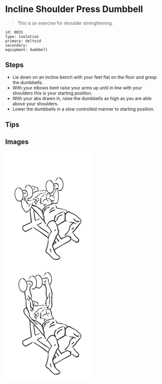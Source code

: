 # Incline Shoulder Press Dumbbell
> This is an exercise for shoulder strengthening.

``` 
id: 0031 
type: isolation 
primary: deltoid 
secondary:  
equipment: dumbbell 
``` 

## Steps

 - Lie down on an incline bench with your feet flat on the floor and grasp the dumbbells.
 - With your elbows bent raise your arms up until in line with your shoulders this is your starting position.
 - With your abs drawn in, raise the dumbbells as high as you are able above your shoulders.
 - Lower the dumbbells in a slow controlled manner to starting position.

## Tips


## Images

<svg width="276" height="275pt" viewBox="0 0 207 275" xmlns="http://www.w3.org/2000/svg"><g fill="#FFF"><path d="M0 0h207v275H0V0m128.03 63.88c-4.26.62-6.34 5.03-7.03 8.83 2.57-2.87 3.76-6.92 7.6-8.56 10 3.88 12.69 17.55 7.79 26.3-1.5 2.97-4.89 3.57-7.92 3.59.84 2.36 3.71 1.91 5.46.96 3.38-1.76 5-5.56 5.77-9.1 1.27-6.85-.25-14.4-4.84-19.77-1.67-1.86-4.33-3.17-6.83-2.25m-25.64 7.42c-3.18 2.53-4.39 6.72-4.9 10.6-.66 7.27 1.56 15.47 7.78 19.86 1.34 2.27 2.66 4.55 3.73 6.96-.69-.03-2.07-.08-2.76-.11.01.35.04 1.06.06 1.41 2.31-.44 4.4-1.63 6.7-2.09 3.55.04 3.48 5.17 6.67 5.7-1.12-2.46-2.87-4.52-4.68-6.49.76-.99 1.53-1.98 2.3-2.96 1-2.43 1.24-5.03.46-7.57-.64 3.33-1.42 6.63-2.7 9.78-1.76-.1-3.5.11-5.14.79-1.03-1.81-1.87-3.84-3.72-5.01 3.84 1.41 7.55-1.43 9.29-4.65 2.94-4.61 2.86-10.36 2.02-15.58l2.16.78c-.17 1.01-.51 3.02-.69 4.03 3.12-1.06 1.46-7.85-1.73-4.95-.17-.59-.5-1.78-.67-2.37 2.2-.04 4.37-.35 6.56-.53 1.9.47 3.11 2.28 4.57 3.46.06 2.18-.19 4.4-.76 6.51-2.6.49-5.2.92-7.82 1.28 1.02 3.44 1.15 7.02 1.54 10.56.97-3.2.94-6.68-.49-9.75.66.05 2 .14 2.66.19 1.04 1.85.33 4.06.56 6.08.79-2.19-.39-5.68 2.23-6.65.85 6.12 1.21 12.29 1.94 18.42.57 3.75-1.03 7.33-1.44 11.01-.4 1.49-.18 3.83-2.19 4.18-4.45 2.07-8.83-.47-12.71-2.51 3.14-1.13 7.24-1.44 7.97-5.42-1.76 1.27-3.69 3.09-6.05 2.37-4.07-.24-5.76-4.4-7.12-7.62.12.68.36 2.04.49 2.72-.89-.01-2.65-.01-3.53-.01-.83.79-1.67 1.57-2.54 2.32-.84-2.24.87-6.74-2.13-7.52.13 2.28.46 4.55.46 6.84-1.55.26-3.11.44-4.62.87-2.48 1.52-3.55 4.44-4.8 6.91 2.23-1.14 3.31-3.39 4.74-5.3 1.53-.47 3.12-.7 4.69-1.05 2.31-1.03 4.77-1.69 7.15-2.55 1.04 1.29 1.79 2.77 2.7 4.14.86.98 2.68 1.81 1.71 3.35 1.37 1.17 2.78 2.3 4.14 3.5-1.8.19-3.48-.27-5.09-.98.74.99 1.28 2.95-.05 3.74-3.76.39-7.63 1.42-10.73 3.67-3.81 3.2-8.29 6.01-10.23 10.83-2.59-3.84-6.93-5.84-10.43-8.69-4.06-2.25-8.61-3.46-12.79-5.5.52-2.14 1.06-4.28 1.44-6.45-3.05 4.25-2.18 10.04-5.35 14.23-3.11 4-6.03 8.99-11.46 9.96-2.06-2.57-4.19-5.08-6.26-7.63-3.82-5.63-3.42-12.67-3.78-19.15.3-.61.89-1.84 1.19-2.46.99.44 1.99.87 3 1.27l-.86-2.47 1.94-1.13c-.76.34-2.29 1.04-3.06 1.39 1.83-4.37 2.49-9.22 1.55-13.89.52-.74 1.02-.79 1.5-.14 1.05 2.93 4.84.88 5.32-1.43-1.7.85-3.46 2.27-4.75.05-2.8.03-3.32-2.19-3.56-4.65 1.19-.09 2.36-.29 3.51-.61 1.42-.1 2.83-.17 4.25-.22.28.45.85 1.35 1.13 1.8a60.84 60.84 0 0 0-5.2 2.36c2.22.53 4.35-1.69 6.44-.51 1.01 2.25.71 4.84.67 7.25-.53 1.89-3.74 1.84-3.72 3.89.16.23.49.68.65.9-.51.92-1.03 1.83-1.56 2.74.5 2.94.79 5.94 1.61 8.81 1.74 2.89 4.27 5.21 6.26 7.93-.96-2.22-.68-7.11-4.07-6.65.13-.98.3-1.96.51-2.93 2.05-1.73 4.86-.78 7.28-.71 1.43-.63 2.87-1.28 4.13-2.21-2.72-1.7-6.72 4.1-7.98-.85-.59-.78-1.18-1.55-1.79-2.3 3.13.23 6.63.12 8.8-2.51 3.76-3.2 2.41-9.54 6.96-11.96 3.31-2.36 7.39-3.01 11.23-4.02 2.39-.59 5.37 1.59 7.21-.84-3.47-.09-6.94-.1-10.41-.12-4.11.58-8.11 2.53-10.88 5.65.1-5.81-1.05-12.2-5.41-16.4-1.77-1.9-4.39-3.61-7.08-2.64-4.35.49-6.8 4.83-7.53 8.75 2.74-2.74 3.89-6.94 7.93-8.36 2.08 1.21 4.44 2.12 6.08 3.96 4.62 5.02 5.35 12.57 3.93 18.99-.91 4.39-4.95 8.85-9.82 7.48-.64 1.01-1.37 1.97-2.17 2.87.61.6 1.21 1.21 1.82 1.82-1.87.95-3.15 2.4-3.85 4.36-1.28-3.78-1.45-7.73-.76-11.64 1.41-.99 3.61-1.56 4.03-3.46.56-4.39-1.2-8.68-3.28-12.43-3.15-1.76-6.83-.27-10.08.41-.88-3.4-3.96-6.07-7.33-6.84-3.1-.18-6.32 1.22-7.95 3.93-3.44 5.43-3.55 12.36-2.05 18.43 1.23 4.28 3.47 8.76 7.61 10.84 2.36 1.38 5.12-.24 7.57.79-.62 5.96.17 12.19 3.22 17.42 2.17 2.72 5.02 4.97 6.35 8.3 5.32 1.73 8.61-3.4 11.31-7.01-1.21 6.94.87 13.82 1.24 20.73.11 3.28.67 6.5 1.17 9.73-6.94 3.11-13.9 6.22-20.64 9.75-.15 2.56-.12 5.19.43 7.71 1.54 2.8 4.21 4.76 6.91 6.36 5.98-3.04 12.03-5.95 17.53-9.84-.91-.72-1.84-.81-2.78-.27-4.87 2.64-9.63 5.5-14.73 7.66-4.09-1.64-6.06-5.81-5.95-10.06 6.09-3.55 12.61-6.25 18.95-9.31.9-.67 2.91-1.05 2.35-2.6-.91-7.74-1.98-15.47-3.07-23.2-.39-3.82-.83-8.15 2.06-11.18 2.66 2.26 4.61 5.21 6.99 7.75-.64-.1-1.93-.31-2.57-.41 1.64 8.4 2.33 16.95 4.31 25.29 3.41-1.56 6.75-3.28 10.25-4.63.18-.55.55-1.64.73-2.19-3.34 1.42-6.41 3.4-9.51 5.28-1.54-7.28-1.84-14.79-4.03-21.93.55-.38 1.1-.76 1.64-1.15.96 1.76 2.5 3.07 3.91 4.45 6.22 5.88 10.6 13.39 16.83 19.26 3.12 2.48 2.81 7.87 7.26 8.85-2.73-5.51-6.05-11.8-4.09-18.05a26.07 26.07 0 0 0-1.87-2.67c-1.56-5.63 1.64-10.59 4.88-14.85-.1-.54-.31-1.63-.42-2.17 3.25-1.56 9.06-1.24 9.69-5.68-3.41 1.62-6.76 3.41-10.43 4.36-.39 2.18-3.02 2.2-4.58 3.14.73.28 2.19.82 2.91 1.09-.91 2.06-1.84 4.14-3.11 6.01-.56.94-1.1 1.89-1.61 2.87.26-1.49-.42-3.78 1.68-4.14.03-1.08.08-3.25.1-4.33-1.02.97-2.02 1.95-3.04 2.93 2.04-5.49 7.29-8.72 11.31-12.66 5.71-1.64 11.38-3.86 17.42-3.69-1.94-.23-3.9-.22-5.84-.4-.15-.21-.46-.62-.61-.83 3.19-1.47 7.06-.54 10.51-1.14.07.46.19 1.38.25 1.84l.11-2.01c.64.26 1.91.76 2.54 1.02l-.21-2.28c.67.5 2.01 1.5 2.69 2.01-.31-.43-.91-1.29-1.22-1.71 1.3-4.24 2.09-8.61 3.13-12.91-.3-6.75-1.29-13.46-1.88-20.18 1.17-3.24 1.04-6.7 1.95-9.98-1.36-1.93-2.78-4.06-5.11-4.88-2.69-.3-5.27.84-7.69 1.84-1.35-3.14-3.08-6.34-6.08-8.18-2.4-1.62-5.58-.79-7.86.62m-38.1 12.12c-.09.32-.27.95-.35 1.27 4.02.84 7.95 2.09 11.8 3.54 1.78 1.6 2.51 4.06 4.11 5.86-.02-2.46-.19-5.79-2.94-6.79-4.07-1.68-8.32-2.95-12.62-3.88m4.1 10.17c2.47-.5 2.17-4.16 2.94-6.06-1.73 1.46-3.39 3.67-2.94 6.06m20.4 1.66c.91 1.21 3.74.71 4.54-.53-.69-1.88-3.78-.88-4.54.53m6.29-.2c.38 1.44 2.4 1.99 3.7 1.73.69-1.71-3.04-3.83-3.7-1.73m-12.54 7.63c-3.14 2.09-5.99 4.66-8.11 7.8-1.7.6-3.52.73-5.25 1.2 2.62.69 6.24 1.17 7.61-1.81a16.01 16.01 0 0 1 12.33-7.72c.09-.44.29-1.32.38-1.77-2.29.85-4.74 1.25-6.96 2.3m8.56-1.44c2.78-.05 5.56-.3 8.3-.78-2.75-1.16-5.71-.43-8.3.78m9.06.79c1.38 1.31 3.09 2.2 4.78 3.06-1.16-1.3-3.32-6.14-4.78-3.06m-12.1 7.21c-3.8 2.46-3.84 7.66-3.43 11.69.01 1.58-2.99 4.26.25 4.49-.08.28-.23.85-.31 1.14 1.83.09 3.68.05 5.49.4 1.96.87 3.74 2.32 5.94 2.56 1.62-.05 3.13-.82 3.64-2.38-1.79.25-3.61 1.22-5.42.54-3.15-.72-5.83-3.39-9.26-2.34 3.3-4.29.37-9.44 1.62-14.24 2.5-2.18 7.66-3.15 7.42-7.14-1.97 1.77-3.85 3.64-5.94 5.28m7.84-5.02c1.81 1.83 4.86 2.81 7.14 1.23-2.35-.57-4.72-1.14-7.14-1.23M45 109.67c.96 1.7.9 3.5.03 5.23.3 1.49.63 2.97.94 4.46.47.09 1.41.26 1.88.35-.39-2.01-.78-4.02-1.2-6.03.6-1.35.42-2.89 1.08-4.22-.68.05-2.05.16-2.73.21m33.24 3.48c-2.3 1.01-.26 3.31 1.32 1.62 2.27-.84.16-3.05-1.32-1.62m-12.39 5.12c1.34-.39 2.23-1.26 2.66-2.59 1.56.96 3.38 1.21 5.17 1.44-1.51 1.52-2.84 3.2-4.13 4.91 2.1 2.54 3.13 5.98 5.88 7.93-.09-1.81-.66-3.51-1.48-5.11 2.24-1.13 4.56-2.53 4.84-5.29-1.56-.26-3.12-.51-4.68-.74.41-.44 1.23-1.31 1.64-1.74-1.31-2.16-4.15-2.02-6.33-2.02-.41-.3-1.22-.9-1.63-1.2-.71 1.44-1.38 2.9-1.94 4.41m14.4-1.38c-.26.33-.76.99-1.02 1.32.77 3.42 4.74-1.98 1.02-1.32m20.16.67c1.04 1.74 2.2 3.43 3.75 4.76-.33-2.1-.99-5.16-3.75-4.76m-45.17 17.3c3.66-1.81 5.19-6.16 5.27-10.02-1.73 3.35-3.66 6.6-5.27 10.02m63.65-5.91c1.11 1.35 3.01 2.22 2.99 4.21.62 1.54.1 4.15 2.14 4.67 5.36.64 10.52 2.43 15.94 2.69 3.86 0 6.22 3.58 9.28 5.39-1.34 1.27-2.65 2.55-3.99 3.82-1.77-2.52-5.07-5.05-8.27-3.63-5.46 1.61-10.36 4.57-15.04 7.72-2.87 1.93-3.57 5.56-4.29 8.7-.54 1.41-.1 2.74.85 3.87-2.17-.38-4.46-.99-6.59-.1-6.48 1.82-10.5 7.92-12.7 13.91.3.65.6 1.3.89 1.95l1.88-3.36c1.47 5.71 7.23 9.25 8.2 15.12-2.54 4.26-6.08 7.96-7.15 13-8.51-7.7-18.46-13.62-28.12-19.76-2.55-1.6-4.96-3.6-7.93-4.37 3.52 4.42 8.96 6.72 13.48 9.98 5.93 3.92 11.47 8.39 17.26 12.52 1.58 1.28 4.03 1.76 4.9 3.74.59 7.82-.73 15.65-3.22 23.05-1.04 3.15-3.26 6.31-2.32 9.77 1.85 4.18 6.84 5.16 9.51 8.61 3.93 4.49 8.02 10.12 14.44 10.76 4.43.83 10.27-.63 11.96-5.27-.83-1.2-1.58-2.45-2.27-3.73-2.48-1.81-5.34-3.22-7.38-5.57-2.34-2.57-2.52-6.29-4.53-9.08 7.96-5.05 16-10.03 24.42-14.29 5.25-2.33 10.29-5.14 14.93-8.53.16-.66.48-1.98.64-2.65 2.68 2.06 5.62 3.73 8.34 5.73 1.92 1.33 4.24 2.89 6.7 2.11 3.78-.48 5.09-5.49 3.52-8.48-.74-2.37-3.17-3.3-4.95-4.71-3.83-2.76-4.92-8.28-9.56-10.08 3.39 5.71 7.09 11.53 13.01 14.92-.09 1.74.03 3.72-1 5.22-1.46.74-3.15.51-4.72.73-3.87-2.16-7.27-6.01-11.91-6.19.43-1.42.82-2.85 1.18-4.29-3.41-2.77-7.8-4.51-12.24-4.13-.38.46-1.14 1.37-1.53 1.83-3.48 1.35-6.8 3.06-10.25 4.47-3.16-3.14-4.91-7.28-7.78-10.63.42-.4 1.27-1.19 1.69-1.59-.01-2.27 1-4.69-.23-6.8-1.8-3.47-2.68-7.27-3.03-11.14 5.18-3.23 10.62-6.03 16.05-8.82 1.16-.53 1.63-1.81 2.41-2.74 1.86.81 3.72 1.66 5.6 2.45-1.56-1.47-3.15-2.89-4.75-4.31.18-4.04.26-8.09.34-12.14 1.14-3.16 4.13-5.56 7.32-6.48 7.1 3.66 15.47 5.81 20.77 12.17 2.22 2.52 5.91 3.66 7.11 7.04 1.47 2.38.56 5.51-1.46 7.25-2.49 2.18-4 5.21-6.51 7.36-2.84 2.87-4.4 6.77-7.39 9.52-2.15 1.92-4.11 4.05-5.57 6.54 3.89-.56 6.34-4.32 9-6.93 4.22-6.36 9.72-11.75 13.66-18.3 1.95-3.62-.46-7.72-3.35-9.99-4.68-3.7-8.46-8.71-14.19-10.87-3.34-1.98-7.55-2.73-10.09-5.86-1.83-.47-3.63.29-5.4.65-2.06-5.44-8.68-5.3-13.34-6.96-4.08-.17-7.71-2.27-11.79-2.27.19-3.52-2.63-6.09-5.57-7.42m-26.63 1.55c-.26 1.67 2.69 2.5 4 2 .61-1.83-2.69-2.63-4-2m26.86 3.14c-1.84.48-3.85.6-5.45 1.72-.1.75-.01 1.62-.81 2.03-2.42 1.74-5.69 3.23-6.07 6.58 3.56-2.76 6.97-5.84 11.44-7.06-.92-.32-2.75-.98-3.67-1.3 1.56-.56 3.04-1.32 4.56-1.97m-13.24 13.59c-.92.47-.07 1.48 0 2.18 3.17-2.77 6.99-4.59 11.04-5.66 1.91-.32 2.96-1.97 3.97-3.45-5.38 1.3-10.99 2.86-15.01 6.93m57.49 14.4c1.95 3.3 4.59 6.24 7.89 8.24 2.35.72 7.21 1.7 7.04-2.05-2.12.06-4.24.11-6.36.17-2.94-2.01-4.91-5.59-8.57-6.36m-10.76 8.63c3.05 1.42 6.34 2.1 9.7 1.8-2.25 2.57-5.02 4.64-7.08 7.37-1.47 3.2-.92 6.92-2.43 10.13-.52.91-1.04 1.84-1.56 2.76-2.04 4.29-7.84 5.56-8.4 10.79 2 .44 2.84-1.16 3.65-2.62 4.55-4.42 9.1-9.85 9.53-16.46.02-5.48 5.9-7.62 9.13-11.09 1.99 1.18 4 2.55 6.39 2.72-.04-.23-.12-.71-.16-.95-2.46-.92-4.38-2.67-6.5-4.13-4.1.04-8.18-.7-12.27-.32m-76.52 6.99c6.24 6.79 14.39 11.44 21.89 16.7 2.77 1.62 5.15 4.28 8.55 4.46-8.24-8.23-19.39-12.95-28.11-20.62 3.54-2.24 8.75-2.9 10.58-7.06-4.49 1.79-8.66 4.26-12.91 6.52m88.44 5.68c-1.71 1.6-3.38 3.26-5.21 4.72.2.42.6 1.25.8 1.67 2.05-1.44 4.06-3 5.75-4.86.11-.96-.34-1.47-1.34-1.53z"/><path d="M100.11 92.7c-2.87-7.64-2.08-18.11 5.8-22.44 2.85 1.66 6.06 3.18 7.66 6.26 2.75 5.08 4.03 11.35 2 16.92-1.01 3.15-3.05 6.52-6.61 7.1-4.45.06-7.39-4.11-8.85-7.84zM23.91 104.02c-.54-6.12 1.68-12.77 7.31-15.87 3.41 1.58 7.16 3.33 8.77 6.99 2.99 6.21 3.54 14.05.31 20.27-1.55 3.24-5.77 5.34-9.09 3.41-5.09-2.96-6.94-9.26-7.3-14.8zM71.64 120.23c1.91.25 3.82.41 5.73.62-1.27 1.36-2.57 2.67-3.81 4.06-.88-1.47-2.69-2.77-1.92-4.68zM63.53 131.42c2.18-.05 4.17.85 6.15 1.62 2.69.41 5.63.75 7.7 2.7 3.32 2.98 7.28 5.19 10.21 8.61.2 4.41 3.55 7.95 3.36 12.39.56.65 1.1 1.31 1.65 1.97-1.1 2.24-.24 4.61.21 6.89-6.1-5.75-11.2-12.47-16.42-19-3.98-3.38-6.95-7.74-10.83-11.22-1.36-.89-1.63-2.52-2.03-3.96zM123.92 152.87c6.11-1.01 10.95-5.51 17.12-6.33 2.94 4.59 2.14 10.25 1.96 15.4-.18 2.2-.1 5.17-2.52 6.19-5.39 2.53-9.97 6.46-15.3 9.06-1.34-2.18-2.66-4.37-4.27-6.36l2.01-1.81c-1.22-.97-2.49-1.87-3.69-2.87 1.06-4.58 2.09-9.27 4.69-13.28m3.31 4.36c-3.17 2.82-3.35 7.28-4.46 11.09 1.41-1.15 2.93-2.39 3.24-4.31.77-3.93 3.83-7.14 7.59-8.37 1.64-.85 4.33-.91 4.46-3.32-4.06.33-7.74 2.37-10.83 4.91zM102.12 177.86c2.18-5.37 7.06-9.04 12.76-9.88 1.38.69 2.83 1.28 4.16 2.09 3.14 4.42 5.67 9.48 6.07 14.98.33 4.12 3.57 8.5 1.33 12.48-5.39 5.45-6.68 13.32-10.04 19.96-1.94 3.89-4.57 8.33-2.74 12.74 2.49 7.68 5.09 16.23 12.24 20.88 2.33 1.26 4.34 2.95 5.9 5.1-4.53 2.84-10.64 4.35-15.59 1.7-2.43-1.58-4.11-4.02-6.03-6.12-2.9-3.5-6.52-6.27-10.16-8.91-2.31-1.71-.74-4.68-.05-6.82 1.77-4.2 2.72-8.67 3.6-13.12.96-4.9-.34-9.99 1.06-14.81.89-4.06 3.01-7.67 5.07-11.22.51-1.35 1.86-1.87 3.01-2.52-2.44-6.17-6.95-11.09-10.59-16.53m18.05 14.36c1.04-1.11 1.17-2.73 1.66-4.11-2.51-.76-5.1 6.18-1.66 4.11m-8.63 52.58c-.79-3.84-1.43-7.78-3.2-11.32-1.9 3.75.98 8.27 3.2 11.32z"/><path d="M123.15 207.47c1.17-2.48 1.96-5.11 3.2-7.55 2.14 3.16 4.15 6.4 6.25 9.58.4 2.82 4.19 3.57 5.23.8 3.35-1.35 6.63-2.85 9.75-4.67 2.74-1.72 5.75.39 8.26 1.56.19 2.13.44 4.27.77 6.39-12.75 7.81-26.15 14.49-38.86 22.38-1.02-3.18-2.8-6.43-2.09-9.85 2.18-2.79 5.53-4.37 8.08-6.81-1.36-1.21-2.73-2.39-4.06-3.62.99-2.3 1.49-4.75 2.42-7.06 2.06 3.22 4.11 6.46 6.62 9.36l1.44-1.77c-2.14-3.06-4.6-5.89-7.01-8.74z"/><path d="M118.41 217.76c3.64.68.07 3.44-1.49 4.34.46-1.47 1-2.9 1.49-4.34z"/></g><g fill="#333"><path d="M128.03 63.88c2.5-.92 5.16.39 6.83 2.25 4.59 5.37 6.11 12.92 4.84 19.77-.77 3.54-2.39 7.34-5.77 9.1-1.75.95-4.62 1.4-5.46-.96 3.03-.02 6.42-.62 7.92-3.59 4.9-8.75 2.21-22.42-7.79-26.3-3.84 1.64-5.03 5.69-7.6 8.56.69-3.8 2.77-8.21 7.03-8.83z"/><path d="M102.39 71.3c2.28-1.41 5.46-2.24 7.86-.62 3 1.84 4.73 5.04 6.08 8.18 2.42-1 5-2.14 7.69-1.84 2.33.82 3.75 2.95 5.11 4.88-.91 3.28-.78 6.74-1.95 9.98.59 6.72 1.58 13.43 1.88 20.18-1.04 4.3-1.83 8.67-3.13 12.91.31.42.91 1.28 1.22 1.71-.68-.51-2.02-1.51-2.69-2.01l.21 2.28c-.63-.26-1.9-.76-2.54-1.02l-.11 2.01c-.06-.46-.18-1.38-.25-1.84-3.45.6-7.32-.33-10.51 1.14.15.21.46.62.61.83 1.94.18 3.9.17 5.84.4-6.04-.17-11.71 2.05-17.42 3.69-4.02 3.94-9.27 7.17-11.31 12.66 1.02-.98 2.02-1.96 3.04-2.93-.02 1.08-.07 3.25-.1 4.33-2.1.36-1.42 2.65-1.68 4.14.51-.98 1.05-1.93 1.61-2.87 1.27-1.87 2.2-3.95 3.11-6.01-.72-.27-2.18-.81-2.91-1.09 1.56-.94 4.19-.96 4.58-3.14 3.67-.95 7.02-2.74 10.43-4.36-.63 4.44-6.44 4.12-9.69 5.68.11.54.32 1.63.42 2.17-3.24 4.26-6.44 9.22-4.88 14.85.68.85 1.3 1.74 1.87 2.67-1.96 6.25 1.36 12.54 4.09 18.05-4.45-.98-4.14-6.37-7.26-8.85-6.23-5.87-10.61-13.38-16.83-19.26-1.41-1.38-2.95-2.69-3.91-4.45-.54.39-1.09.77-1.64 1.15 2.19 7.14 2.49 14.65 4.03 21.93 3.1-1.88 6.17-3.86 9.51-5.28-.18.55-.55 1.64-.73 2.19-3.5 1.35-6.84 3.07-10.25 4.63-1.98-8.34-2.67-16.89-4.31-25.29.64.1 1.93.31 2.57.41-2.38-2.54-4.33-5.49-6.99-7.75-2.89 3.03-2.45 7.36-2.06 11.18 1.09 7.73 2.16 15.46 3.07 23.2.56 1.55-1.45 1.93-2.35 2.6-6.34 3.06-12.86 5.76-18.95 9.31-.11 4.25 1.86 8.42 5.95 10.06 5.1-2.16 9.86-5.02 14.73-7.66.94-.54 1.87-.45 2.78.27-5.5 3.89-11.55 6.8-17.53 9.84-2.7-1.6-5.37-3.56-6.91-6.36-.55-2.52-.58-5.15-.43-7.71 6.74-3.53 13.7-6.64 20.64-9.75-.5-3.23-1.06-6.45-1.17-9.73-.37-6.91-2.45-13.79-1.24-20.73-2.7 3.61-5.99 8.74-11.31 7.01-1.33-3.33-4.18-5.58-6.35-8.3-3.05-5.23-3.84-11.46-3.22-17.42-2.45-1.03-5.21.59-7.57-.79-4.14-2.08-6.38-6.56-7.61-10.84-1.5-6.07-1.39-13 2.05-18.43 1.63-2.71 4.85-4.11 7.95-3.93 3.37.77 6.45 3.44 7.33 6.84 3.25-.68 6.93-2.17 10.08-.41 2.08 3.75 3.84 8.04 3.28 12.43-.42 1.9-2.62 2.47-4.03 3.46-.69 3.91-.52 7.86.76 11.64.7-1.96 1.98-3.41 3.85-4.36-.61-.61-1.21-1.22-1.82-1.82.8-.9 1.53-1.86 2.17-2.87 4.87 1.37 8.91-3.09 9.82-7.48 1.42-6.42.69-13.97-3.93-18.99-1.64-1.84-4-2.75-6.08-3.96-4.04 1.42-5.19 5.62-7.93 8.36.73-3.92 3.18-8.26 7.53-8.75 2.69-.97 5.31.74 7.08 2.64 4.36 4.2 5.51 10.59 5.41 16.4 2.77-3.12 6.77-5.07 10.88-5.65 3.47.02 6.94.03 10.41.12-1.84 2.43-4.82.25-7.21.84-3.84 1.01-7.92 1.66-11.23 4.02-4.55 2.42-3.2 8.76-6.96 11.96-2.17 2.63-5.67 2.74-8.8 2.51.61.75 1.2 1.52 1.79 2.3 1.26 4.95 5.26-.85 7.98.85-1.26.93-2.7 1.58-4.13 2.21-2.42-.07-5.23-1.02-7.28.71-.21.97-.38 1.95-.51 2.93 3.39-.46 3.11 4.43 4.07 6.65-1.99-2.72-4.52-5.04-6.26-7.93-.82-2.87-1.11-5.87-1.61-8.81.53-.91 1.05-1.82 1.56-2.74-.16-.22-.49-.67-.65-.9-.02-2.05 3.19-2 3.72-3.89.04-2.41.34-5-.67-7.25-2.09-1.18-4.22 1.04-6.44.51a60.84 60.84 0 0 1 5.2-2.36c-.28-.45-.85-1.35-1.13-1.8-1.42.05-2.83.12-4.25.22-1.15.32-2.32.52-3.51.61.24 2.46.76 4.68 3.56 4.65 1.29 2.22 3.05.8 4.75-.05-.48 2.31-4.27 4.36-5.32 1.43-.48-.65-.98-.6-1.5.14.94 4.67.28 9.52-1.55 13.89.77-.35 2.3-1.05 3.06-1.39l-1.94 1.13.86 2.47c-1.01-.4-2.01-.83-3-1.27-.3.62-.89 1.85-1.19 2.46.36 6.48-.04 13.52 3.78 19.15 2.07 2.55 4.2 5.06 6.26 7.63 5.43-.97 8.35-5.96 11.46-9.96 3.17-4.19 2.3-9.98 5.35-14.23-.38 2.17-.92 4.31-1.44 6.45 4.18 2.04 8.73 3.25 12.79 5.5 3.5 2.85 7.84 4.85 10.43 8.69 1.94-4.82 6.42-7.63 10.23-10.83 3.1-2.25 6.97-3.28 10.73-3.67 1.33-.79.79-2.75.05-3.74 1.61.71 3.29 1.17 5.09.98-1.36-1.2-2.77-2.33-4.14-3.5.97-1.54-.85-2.37-1.71-3.35-.91-1.37-1.66-2.85-2.7-4.14-2.38.86-4.84 1.52-7.15 2.55-1.57.35-3.16.58-4.69 1.05-1.43 1.91-2.51 4.16-4.74 5.3 1.25-2.47 2.32-5.39 4.8-6.91 1.51-.43 3.07-.61 4.62-.87 0-2.29-.33-4.56-.46-6.84 3 .78 1.29 5.28 2.13 7.52.87-.75 1.71-1.53 2.54-2.32.88 0 2.64 0 3.53.01-.13-.68-.37-2.04-.49-2.72 1.36 3.22 3.05 7.38 7.12 7.62 2.36.72 4.29-1.1 6.05-2.37-.73 3.98-4.83 4.29-7.97 5.42 3.88 2.04 8.26 4.58 12.71 2.51 2.01-.35 1.79-2.69 2.19-4.18.41-3.68 2.01-7.26 1.44-11.01-.73-6.13-1.09-12.3-1.94-18.42-2.62.97-1.44 4.46-2.23 6.65-.23-2.02.48-4.23-.56-6.08-.66-.05-2-.14-2.66-.19 1.43 3.07 1.46 6.55.49 9.75-.39-3.54-.52-7.12-1.54-10.56 2.62-.36 5.22-.79 7.82-1.28.57-2.11.82-4.33.76-6.51-1.46-1.18-2.67-2.99-4.57-3.46-2.19.18-4.36.49-6.56.53.17.59.5 1.78.67 2.37 3.19-2.9 4.85 3.89 1.73 4.95.18-1.01.52-3.02.69-4.03l-2.16-.78c.84 5.22.92 10.97-2.02 15.58-1.74 3.22-5.45 6.06-9.29 4.65 1.85 1.17 2.69 3.2 3.72 5.01 1.64-.68 3.38-.89 5.14-.79 1.28-3.15 2.06-6.45 2.7-9.78.78 2.54.54 5.14-.46 7.57-.77.98-1.54 1.97-2.3 2.96 1.81 1.97 3.56 4.03 4.68 6.49-3.19-.53-3.12-5.66-6.67-5.7-2.3.46-4.39 1.65-6.7 2.09-.02-.35-.05-1.06-.06-1.41.69.03 2.07.08 2.76.11-1.07-2.41-2.39-4.69-3.73-6.96-6.22-4.39-8.44-12.59-7.78-19.86.51-3.88 1.72-8.07 4.9-10.6m-2.28 21.4c1.46 3.73 4.4 7.9 8.85 7.84 3.56-.58 5.6-3.95 6.61-7.1 2.03-5.57.75-11.84-2-16.92-1.6-3.08-4.81-4.6-7.66-6.26-7.88 4.33-8.67 14.8-5.8 22.44m-76.2 11.32c.36 5.54 2.21 11.84 7.3 14.8 3.32 1.93 7.54-.17 9.09-3.41 3.23-6.22 2.68-14.06-.31-20.27-1.61-3.66-5.36-5.41-8.77-6.99-5.63 3.1-7.85 9.75-7.31 15.87m39.62 27.4c.4 1.44.67 3.07 2.03 3.96 3.88 3.48 6.85 7.84 10.83 11.22 5.22 6.53 10.32 13.25 16.42 19-.45-2.28-1.31-4.65-.21-6.89-.55-.66-1.09-1.32-1.65-1.97.19-4.44-3.16-7.98-3.36-12.39-2.93-3.42-6.89-5.63-10.21-8.61-2.07-1.95-5.01-2.29-7.7-2.7-1.98-.77-3.97-1.67-6.15-1.62z"/><path d="M64.29 83.42c4.3.93 8.55 2.2 12.62 3.88 2.75 1 2.92 4.33 2.94 6.79-1.6-1.8-2.33-4.26-4.11-5.86-3.85-1.45-7.78-2.7-11.8-3.54.08-.32.26-.95.35-1.27z"/><path d="M68.39 93.59c-.45-2.39 1.21-4.6 2.94-6.06-.77 1.9-.47 5.56-2.94 6.06zM88.79 95.25c.76-1.41 3.85-2.41 4.54-.53-.8 1.24-3.63 1.74-4.54.53zM95.08 95.05c.66-2.1 4.39.02 3.7 1.73-1.3.26-3.32-.29-3.7-1.73zM82.54 102.68c2.22-1.05 4.67-1.45 6.96-2.3-.09.45-.29 1.33-.38 1.77a16.01 16.01 0 0 0-12.33 7.72c-1.37 2.98-4.99 2.5-7.61 1.81 1.73-.47 3.55-.6 5.25-1.2 2.12-3.14 4.97-5.71 8.11-7.8zM91.1 101.24c2.59-1.21 5.55-1.94 8.3-.78-2.74.48-5.52.73-8.3.78zM100.16 102.03c1.46-3.08 3.62 1.76 4.78 3.06-1.69-.86-3.4-1.75-4.78-3.06zM88.06 109.24c2.09-1.64 3.97-3.51 5.94-5.28.24 3.99-4.92 4.96-7.42 7.14-1.25 4.8 1.68 9.95-1.62 14.24 3.43-1.05 6.11 1.62 9.26 2.34 1.81.68 3.63-.29 5.42-.54-.51 1.56-2.02 2.33-3.64 2.38-2.2-.24-3.98-1.69-5.94-2.56-1.81-.35-3.66-.31-5.49-.4.08-.29.23-.86.31-1.14-3.24-.23-.24-2.91-.25-4.49-.41-4.03-.37-9.23 3.43-11.69zM95.9 104.22c2.42.09 4.79.66 7.14 1.23-2.28 1.58-5.33.6-7.14-1.23zM45 109.67c.68-.05 2.05-.16 2.73-.21-.66 1.33-.48 2.87-1.08 4.22.42 2.01.81 4.02 1.2 6.03-.47-.09-1.41-.26-1.88-.35-.31-1.49-.64-2.97-.94-4.46.87-1.73.93-3.53-.03-5.23zM78.24 113.15c1.48-1.43 3.59.78 1.32 1.62-1.58 1.69-3.62-.61-1.32-1.62zM65.85 118.27c.56-1.51 1.23-2.97 1.94-4.41.41.3 1.22.9 1.63 1.2 2.18 0 5.02-.14 6.33 2.02-.41.43-1.23 1.3-1.64 1.74 1.56.23 3.12.48 4.68.74-.28 2.76-2.6 4.16-4.84 5.29.82 1.6 1.39 3.3 1.48 5.11-2.75-1.95-3.78-5.39-5.88-7.93 1.29-1.71 2.62-3.39 4.13-4.91-1.79-.23-3.61-.48-5.17-1.44-.43 1.33-1.32 2.2-2.66 2.59m5.79 1.96c-.77 1.91 1.04 3.21 1.92 4.68 1.24-1.39 2.54-2.7 3.81-4.06-1.91-.21-3.82-.37-5.73-.62zM80.25 116.89c3.72-.66-.25 4.74-1.02 1.32.26-.33.76-.99 1.02-1.32zM100.41 117.56c2.76-.4 3.42 2.66 3.75 4.76-1.55-1.33-2.71-3.02-3.75-4.76zM55.24 134.86c1.61-3.42 3.54-6.67 5.27-10.02-.08 3.86-1.61 8.21-5.27 10.02zM118.89 128.95c2.94 1.33 5.76 3.9 5.57 7.42 4.08 0 7.71 2.1 11.79 2.27 4.66 1.66 11.28 1.52 13.34 6.96 1.77-.36 3.57-1.12 5.4-.65 2.54 3.13 6.75 3.88 10.09 5.86 5.73 2.16 9.51 7.17 14.19 10.87 2.89 2.27 5.3 6.37 3.35 9.99-3.94 6.55-9.44 11.94-13.66 18.3-2.66 2.61-5.11 6.37-9 6.93 1.46-2.49 3.42-4.62 5.57-6.54 2.99-2.75 4.55-6.65 7.39-9.52 2.51-2.15 4.02-5.18 6.51-7.36 2.02-1.74 2.93-4.87 1.46-7.25-1.2-3.38-4.89-4.52-7.11-7.04-5.3-6.36-13.67-8.51-20.77-12.17-3.19.92-6.18 3.32-7.32 6.48-.08 4.05-.16 8.1-.34 12.14 1.6 1.42 3.19 2.84 4.75 4.31-1.88-.79-3.74-1.64-5.6-2.45-.78.93-1.25 2.21-2.41 2.74-5.43 2.79-10.87 5.59-16.05 8.82.35 3.87 1.23 7.67 3.03 11.14 1.23 2.11.22 4.53.23 6.8-.42.4-1.27 1.19-1.69 1.59 2.87 3.35 4.62 7.49 7.78 10.63 3.45-1.41 6.77-3.12 10.25-4.47.39-.46 1.15-1.37 1.53-1.83 4.44-.38 8.83 1.36 12.24 4.13a90.66 90.66 0 0 1-1.18 4.29c4.64.18 8.04 4.03 11.91 6.19 1.57-.22 3.26.01 4.72-.73 1.03-1.5.91-3.48 1-5.22-5.92-3.39-9.62-9.21-13.01-14.92 4.64 1.8 5.73 7.32 9.56 10.08 1.78 1.41 4.21 2.34 4.95 4.71 1.57 2.99.26 8-3.52 8.48-2.46.78-4.78-.78-6.7-2.11-2.72-2-5.66-3.67-8.34-5.73-.16.67-.48 1.99-.64 2.65-4.64 3.39-9.68 6.2-14.93 8.53-8.42 4.26-16.46 9.24-24.42 14.29 2.01 2.79 2.19 6.51 4.53 9.08 2.04 2.35 4.9 3.76 7.38 5.57.69 1.28 1.44 2.53 2.27 3.73-1.69 4.64-7.53 6.1-11.96 5.27-6.42-.64-10.51-6.27-14.44-10.76-2.67-3.45-7.66-4.43-9.51-8.61-.94-3.46 1.28-6.62 2.32-9.77 2.49-7.4 3.81-15.23 3.22-23.05-.87-1.98-3.32-2.46-4.9-3.74-5.79-4.13-11.33-8.6-17.26-12.52-4.52-3.26-9.96-5.56-13.48-9.98 2.97.77 5.38 2.77 7.93 4.37 9.66 6.14 19.61 12.06 28.12 19.76 1.07-5.04 4.61-8.74 7.15-13-.97-5.87-6.73-9.41-8.2-15.12l-1.88 3.36c-.29-.65-.59-1.3-.89-1.95 2.2-5.99 6.22-12.09 12.7-13.91 2.13-.89 4.42-.28 6.59.1-.95-1.13-1.39-2.46-.85-3.87.72-3.14 1.42-6.77 4.29-8.7 4.68-3.15 9.58-6.11 15.04-7.72 3.2-1.42 6.5 1.11 8.27 3.63 1.34-1.27 2.65-2.55 3.99-3.82-3.06-1.81-5.42-5.39-9.28-5.39-5.42-.26-10.58-2.05-15.94-2.69-2.04-.52-1.52-3.13-2.14-4.67.02-1.99-1.88-2.86-2.99-4.21m5.03 23.92c-2.6 4.01-3.63 8.7-4.69 13.28 1.2 1 2.47 1.9 3.69 2.87l-2.01 1.81c1.61 1.99 2.93 4.18 4.27 6.36 5.33-2.6 9.91-6.53 15.3-9.06 2.42-1.02 2.34-3.99 2.52-6.19.18-5.15.98-10.81-1.96-15.4-6.17.82-11.01 5.32-17.12 6.33m-21.8 24.99c3.64 5.44 8.15 10.36 10.59 16.53-1.15.65-2.5 1.17-3.01 2.52-2.06 3.55-4.18 7.16-5.07 11.22-1.4 4.82-.1 9.91-1.06 14.81-.88 4.45-1.83 8.92-3.6 13.12-.69 2.14-2.26 5.11.05 6.82 3.64 2.64 7.26 5.41 10.16 8.91 1.92 2.1 3.6 4.54 6.03 6.12 4.95 2.65 11.06 1.14 15.59-1.7-1.56-2.15-3.57-3.84-5.9-5.1-7.15-4.65-9.75-13.2-12.24-20.88-1.83-4.41.8-8.85 2.74-12.74 3.36-6.64 4.65-14.51 10.04-19.96 2.24-3.98-1-8.36-1.33-12.48-.4-5.5-2.93-10.56-6.07-14.98-1.33-.81-2.78-1.4-4.16-2.09-5.7.84-10.58 4.51-12.76 9.88m21.03 29.61c2.41 2.85 4.87 5.68 7.01 8.74l-1.44 1.77c-2.51-2.9-4.56-6.14-6.62-9.36-.93 2.31-1.43 4.76-2.42 7.06 1.33 1.23 2.7 2.41 4.06 3.62-2.55 2.44-5.9 4.02-8.08 6.81-.71 3.42 1.07 6.67 2.09 9.85 12.71-7.89 26.11-14.57 38.86-22.38-.33-2.12-.58-4.26-.77-6.39-2.51-1.17-5.52-3.28-8.26-1.56-3.12 1.82-6.4 3.32-9.75 4.67-1.04 2.77-4.83 2.02-5.23-.8-2.1-3.18-4.11-6.42-6.25-9.58-1.24 2.44-2.03 5.07-3.2 7.55m-4.74 10.29c-.49 1.44-1.03 2.87-1.49 4.34 1.56-.9 5.13-3.66 1.49-4.34zM92.26 130.5c1.31-.63 4.61.17 4 2-1.31.5-4.26-.33-4-2z"/><path d="M119.12 133.64c-1.52.65-3 1.41-4.56 1.97.92.32 2.75.98 3.67 1.3-4.47 1.22-7.88 4.3-11.44 7.06.38-3.35 3.65-4.84 6.07-6.58.8-.41.71-1.28.81-2.03 1.6-1.12 3.61-1.24 5.45-1.72zM105.88 147.23c4.02-4.07 9.63-5.63 15.01-6.93-1.01 1.48-2.06 3.13-3.97 3.45-4.05 1.07-7.87 2.89-11.04 5.66-.07-.7-.92-1.71 0-2.18zM127.23 157.23c3.09-2.54 6.77-4.58 10.83-4.91-.13 2.41-2.82 2.47-4.46 3.32-3.76 1.23-6.82 4.44-7.59 8.37-.31 1.92-1.83 3.16-3.24 4.31 1.11-3.81 1.29-8.27 4.46-11.09zM163.37 161.63c3.66.77 5.63 4.35 8.57 6.36 2.12-.06 4.24-.11 6.36-.17.17 3.75-4.69 2.77-7.04 2.05-3.3-2-5.94-4.94-7.89-8.24zM152.61 170.26c4.09-.38 8.17.36 12.27.32 2.12 1.46 4.04 3.21 6.5 4.13.04.24.12.72.16.95-2.39-.17-4.4-1.54-6.39-2.72-3.23 3.47-9.11 5.61-9.13 11.09-.43 6.61-4.98 12.04-9.53 16.46-.81 1.46-1.65 3.06-3.65 2.62.56-5.23 6.36-6.5 8.4-10.79.52-.92 1.04-1.85 1.56-2.76 1.51-3.21.96-6.93 2.43-10.13 2.06-2.73 4.83-4.8 7.08-7.37-3.36.3-6.65-.38-9.7-1.8zM76.09 177.25c4.25-2.26 8.42-4.73 12.91-6.52-1.83 4.16-7.04 4.82-10.58 7.06 8.72 7.67 19.87 12.39 28.11 20.62-3.4-.18-5.78-2.84-8.55-4.46-7.5-5.26-15.65-9.91-21.89-16.7z"/><path d="M164.53 182.93c1 .06 1.45.57 1.34 1.53-1.69 1.86-3.7 3.42-5.75 4.86-.2-.42-.6-1.25-.8-1.67 1.83-1.46 3.5-3.12 5.21-4.72zM120.17 192.22c-3.44 2.07-.85-4.87 1.66-4.11-.49 1.38-.62 3-1.66 4.11zM111.54 244.8c-2.22-3.05-5.1-7.57-3.2-11.32 1.77 3.54 2.41 7.48 3.2 11.32z"/></g></svg>
<svg width="276" height="275pt" viewBox="0 0 207 275" xmlns="http://www.w3.org/2000/svg"><g fill="#FFF"><path d="M0 0h207v275H0V0m92.91 24.59c2.58-2.77 4.11-6.46 7.68-8.25 2.69 1.54 5.8 2.81 7.4 5.65 4.08 6.89 4.18 16.29-.66 22.84-1.42-2.8-2.27-5.83-2.57-8.95-.54-2.73-1.03-6.44-4.16-7.36-4.22-.91-8.08 2.57-12.25 1.99-1.39-3.48-3.61-7.07-7.27-8.48-3.9-.94-8.38 1.28-9.51 5.27 2.24-1.59 4.3-3.41 6.48-5.07 2.56 1.6 5.65 2.73 7.25 5.47 3.49 5.46 4.13 12.61 2.23 18.75-1.07 3.44-4.38 7.39-8.38 6.04-1.46-.69-4.65-.89-4.02-3.23 2.08-6.63 1.33-14.23-2.26-20.21-1.91-2.89-5.13-6.18-8.95-4.85-4.39.53-6.68 5-7.46 8.9 2.54-3.06 4.17-6.94 8.03-8.67 3.15 1.77 6.63 3.57 8.08 7.13 2.94 6.52 3.59 15-.81 21.04-1.74 2.64-5.04 2.72-7.86 2.34.63.71.74 2.21 1.98 2.08 3.66.82 6.23-2.29 8.38-4.69 2.53.45 4.76 2.95 7.57 2.21 3.9-.91 7.17-5.04 6.91-9.02 1.92.44 4.08.48 5.72 1.72 3.52 4.45 3.88 10.48 3.1 15.89-.96 5.5 1.64 10.73 2.3 16.11-3.37 3.79-1.7 9.24-4.38 13.22l2.04-.48 1.76 4.49c-.83-.56-2.5-1.67-3.33-2.23-.24.27-.7.83-.94 1.1 1.44.44 2.87.9 4.31 1.33.69 2 1.02 4.09 1.65 6.09 2.18 2.06 6.13 2 7.19 5.16 1.43 2.52 2.17 5.33 2.39 8.22.3 3.98 3.11 7.03 4.7 10.52-4.06.93-8.26 1.28-12.19 2.74-4.01 1.16-6.85 4.38-10.05 6.86-2.1 1.58-3.39 3.93-4.63 6.19-2.09-3.12-5.45-4.89-8.34-7.14-5.46-4.76-14.32-4.32-18.35-10.92-3.3-3.15-2.7-8-3.87-12.04-1.69-5.09-4.55-9.71-6.13-14.85-1.58-6.48.47-13.51-2.42-19.67.71-5.63-2.13-10.88-1.39-16.56l.9.85c4.84-5.95 5.8-14.24 3.39-21.4-1.74-4.51-4.3-9.2-9.11-10.96-2.68.74-5.95 1.02-7.53 3.66-4.96 7.56-4.36 18.04.43 25.54 2.15 3.4 6.57 6.6 10.64 4.24l-.72 2.73c.48 3.74 2.2 7.32 1.65 11.15-.31 2.5 1.77 4.49 1.83 6.93-.04 5.45-.12 10.95.69 16.36-1.77 1.12-3.88 1.94-5.03 3.79-1.97 2.99-1 6.85.03 10 3.77 5.41 8.26 10.3 12.4 15.44 1.04 1.6.93 3.64 1.18 5.47.46 11.92 1.81 23.8 3.39 35.61-6.92 3.19-13.93 6.22-20.66 9.8-.13 2.54-.13 5.13.42 7.62 1.46 2.86 4.21 4.77 6.87 6.44 5.63-3.02 11.69-5.38 16.67-9.48.12-.4.35-1.2.47-1.61-5.98 2.65-11.46 6.31-17.5 8.86-1.46-1.4-3.05-2.68-4.34-4.26-.8-1.89-.8-4.02-1.22-6.01 6.83-4.18 14.59-6.64 21.37-10.85-.71-8.42-2.18-16.77-3.17-25.16-.21-4.33-.13-8.67-.67-12.98 3.48 3.25 6.72 6.75 9.78 10.4-.64-.08-1.91-.25-2.54-.34 1.6 8.4 2.36 16.92 4.26 25.27 3.43-1.57 6.8-3.28 10.31-4.67.18-.56.52-1.68.7-2.24-3.28 1.57-6.42 3.42-9.48 5.37-1.59-7.28-1.88-14.79-4.04-21.94.52-.37 1.04-.73 1.57-1.09 2.56 3.52 6.11 6.17 8.83 9.57 3.79 4.82 7.51 9.73 11.9 14.03 2.68 2.37 3.15 6.22 5.73 8.7l1.48-.4c-2.88-5.13-5.94-11.45-3.91-17.36-3.1-3.52-2.92-8.98-.31-12.72 1.02-2.39 4.03-4.2 2.94-7.08 3.32-1.52 8.83-1.3 9.71-5.68-3.44 1.58-6.79 3.35-10.44 4.39-.82 1.93-3.05 2.32-4.71 3.22.73.24 2.18.72 2.9.96-.69 1.51-1.36 3.03-2.04 4.54-.98 1.45-1.86 2.96-2.83 4.42.28-1.56 0-3.6 1.82-4.31.04-1.06.12-3.17.15-4.22-1.04.97-2.06 1.96-3.1 2.93 2.13-5.45 7.31-8.71 11.35-12.65 5.82-1.31 11.49-4.56 17.6-3.39-1.26-2.92-2.42-5.97-4.61-8.35-1.31-4.72-.8-10.07-4.25-13.97 1.76-3.82 4.31-7.44 4.38-11.81-.01-8.17-1.03-16.41.14-24.55 1.05-8.41-4.21-15.71-5.61-23.76 5.53-6.44 5.5-16.11 2.16-23.55-1.76-3.82-5.55-8.19-10.24-6.59-4.04.66-6.1 4.8-6.95 8.41M51.59 36.68c1.17 3.55 5 .61 7.49.62 1.92 1.29 4.08 2.36 5.6 4.16.48 1.7-.27 3.44-.55 5.12-1.78 1.37-3.5 2.82-5.16 4.34-.19 1.39-.36 2.79-.53 4.19-1.38 7.99 5.43 14.86 3.19 22.94-3.84-1.05-4.13-5.99-7.79-7.29 2.08 3.84 4.53 7.67 3.67 12.3-1.95-1.44-3.22-4.87-6.08-4.39 1.66 2.58 4.17 4.41 6.68 6.09.34-1.97.64-3.96.86-5.95l1.01.12c1.37 2 3.2 3.63 4.54 5.65.97 3.05.71 6.34 1.49 9.44.73 2.84 1.03 5.78.82 8.71-1.6-1.54-3.28-3.01-4.68-4.74-.5-4.1.7-9.35-2.83-12.37.86 5.44.62 10.92.87 16.4.85-.46 1.7-.93 2.54-1.4 1.68 2.61 2.02 6 4.33 8.2.56-4.84 1.79-9.62 1.43-14.52 1.44 1.32 2.88 2.66 4.33 3.98 2.99-.9 6-1.79 9.06-2.39 2.23.08 4.8 1.23 6.58-.73-5.17.11-10.55-.85-15.5 1.15-.91-.72-1.84-1.41-2.78-2.08-.11-.87-.19-1.74-.25-2.61.64-1.35 1.13-2.75 1.49-4.2-2.31 1.43-2.67 3.94-2.27 6.41-2.68-2.09-2.65-5.64-1.61-8.55 2.68 1.12 5.49 1.92 8.2 2.97 1.79 1.63 2.6 4.06 4.14 5.93-.17-2.26-.04-5.28-2.35-6.55-3.07-1.5-6.41-2.33-9.64-3.44-.61.41-1.22.81-1.84 1.22.39-2.79-2.28-4.4-3.71-6.37 2.3-4.72 1.26-10.12-.81-14.7-1.81-3.85-1.38-8.22-.79-12.29 1.37-1.97 3.51-3.24 5.03-5.09.45-2.29.43-4.67.27-7-1.02-1-2.21-1.81-3.37-2.66-3.11-2.83-7.39-.27-11.08-.62m3.84 4.83c1.16 2.97 3.89 4.57 7.05 4.11-2.21-1.59-4.64-2.86-7.05-4.11M88.8 95.22c.86 1.28 3.74.73 4.52-.53-.69-1.86-3.77-.84-4.52.53m-6.27 7.48c-3.18 2.02-5.89 4.73-8.17 7.72-1.65.64-3.43.87-5.1 1.47 1.93.22 3.87.25 5.81.23 2.05-2.93 4.24-5.83 7.18-7.92 2.09-1.2 4.55-1.39 6.83-2.03.11-.44.34-1.33.46-1.78-2.32.83-4.79 1.24-7.01 2.31m8.55-1.47c2.82-.04 5.64-.29 8.41-.83-2.82-1.02-5.77-.38-8.41.83m-25.04 9.12c-1.66-2.32-3.47-4.52-5.17-6.81-.72 3.36 1.61 6.67 5.17 6.81m18.7 4.43c-.8 3.12.71 6.52-1.34 9.35.36.89.7 1.8 1.04 2.71 2.06-.21 4.13-.1 6.18.15 2.66 2.51 6.7 3.46 9.58.68-2.44-.15-4.96.58-7.29-.42-2.53-.96-5.03-1.97-7.55-2.94 2.88-3.98-.12-8.8 1.22-13.22 2.73-2.15 7.33-3.2 7.76-7.22-3.34 3.49-8.88 5.63-9.6 10.91m11.07-10.62a6.395 6.395 0 0 0 7.43 1.38c-2.44-.62-4.91-1.22-7.43-1.38m2.96 11.16c-1.72.43-3.66.35-5.21 1.29-2.07 1.7-3.11 4.28-4.22 6.63 2.16-1.27 3.33-3.49 4.8-5.41 1.47-.46 3.01-.69 4.53-1.03 3.21-1.49 6.7-2.24 10.22-2.47-2.06-1.05-4.37-.99-6.6-.61l.44.72c-.61.36-1.81 1.08-2.41 1.44-.15-2.72.25-5.85-1.76-8.04-.11 2.5.15 4.99.21 7.48m-20.4-2.34c-.79.36-1.94 2.22-.61 2.6a3.83 3.83 0 0 0 2.67-1.36c.97-1.3-1.21-2.07-2.06-1.24m-10.98 3.43c2.11.23 4.22.42 6.34.62-1.5 1.57-2.85 3.26-4.18 4.97 1.99 2.67 3.31 5.86 5.82 8.11-.06-1.75-.39-3.49-1.44-4.94 1.42-.98 2.82-2 4.23-3l.39-2.69c-1.51-.23-3.03-.45-4.54-.66.52-.48 1.55-1.44 2.07-1.92-2.53-1.87-6.14-2.89-8.69-.49m12.82.48c-.24.33-.72 1-.96 1.33.88 3.44 4.65-2.04.96-1.33m20.12.56c1.11 1.81 2.35 3.54 3.9 4.99-.37-2.24-1.09-5.1-3.9-4.99m18.44 11.47c3.43 1.93 3.05 5.95 4.73 9.03 5.24.09 10.17 2.22 15.4 2.47 3.88-.15 7.1 2.56 9.46 5.36.19 1.74-2.29 2.69-3.1 4.12-1.57-2.75-5.06-5.21-8.27-3.79-5.72 1.71-10.91 4.79-15.72 8.25-2.62 1.88-2.86 5.33-3.61 8.19-.56 1.4-.02 2.72.87 3.86-6.85-2.25-13.69 2.66-16.83 8.52-1.04 2.22-3.36 4.7-1.78 7.19.73-1.08 1.42-2.17 2.1-3.27 1.43 5.08 5.88 8.47 7.8 13.3 1.23 2.57-1.72 4.54-2.81 6.54-8.51-8.29-19.78-13.17-28.67-21 3.73-1.96 8.77-2.91 10.74-7.02-4.5 1.81-8.66 4.36-13.02 6.48 1.54 1.73 3.07 3.51 4.97 4.87 7.83 5.76 15.71 11.54 24.13 16.4.33.5.66 1.01.98 1.52-1.47 2.11-2.2 4.59-3.09 6.99-10.9-9.66-23.68-16.9-35.96-24.62.56.92.88 2.07 1.8 2.72 3.33 2.4 6.75 4.66 10.22 6.85 6.43 4.11 12.36 8.94 18.57 13.37 1.58 1.29 4.04 1.78 4.92 3.75.64 7.97-.75 15.96-3.36 23.48-1.02 3.01-3.08 6.04-2.16 9.34 1.84 4.2 6.85 5.19 9.52 8.65 3.93 4.48 8.03 10.12 14.47 10.74 4.43.85 10.15-.66 11.95-5.23-.85-1.22-1.62-2.49-2.31-3.79-2.32-1.65-4.89-3-6.9-5.05-2.69-2.58-2.94-6.54-4.95-9.55 5.8-3.82 11.75-7.41 17.79-10.82 7.11-4.04 14.87-6.95 21.4-11.95.2-.67.61-2.01.81-2.67 2.88 2.16 5.99 3.97 8.89 6.1 1.77 1.16 3.89 2.4 6.09 1.68 3.79-.47 5.06-5.46 3.54-8.46-.68-2.14-2.77-3.13-4.45-4.35-4.21-2.72-5.34-8.52-10.12-10.57 3.36 5.79 7.12 11.58 13.05 15.04-.09 1.75 0 3.71-.98 5.24-1.51.6-3.16.51-4.73.72-3.84-2.28-7.28-5.84-11.89-6.31.4-1.4.78-2.8 1.13-4.21-3.4-2.76-7.78-4.47-12.19-4.13l-1.56 1.84c-3.47 1.36-6.8 3.04-10.22 4.5-3.16-3.17-4.99-7.29-7.82-10.71.42-.36 1.28-1.09 1.7-1.46.01-2.33.96-4.83-.27-7-1.78-3.43-2.66-7.19-2.99-11.02 5-3.07 10.18-5.82 15.41-8.47 1.44-.55 2.22-1.9 3.11-3.05 1.91.82 3.79 1.69 5.71 2.51-1.63-1.47-3.28-2.94-4.92-4.39.17-4.05.25-8.1.35-12.14 1.11-3.18 4.11-5.54 7.27-6.49 4.86 2.09 9.62 4.45 14.37 6.79 3.91 1.86 6.17 5.79 9.74 8.11 2.45 1.52 4.35 4.14 4.54 7.06-.02 3.31-3.16 5.09-4.92 7.49-2.2 3.19-5.37 5.55-7.26 8.96-2.49 4.47-7.24 7.07-9.48 11.7 6.04-2.21 9.66-8.11 13.3-13.11 3.52-4.13 7.1-8.32 9.7-13.1 1.91-6.8-5.67-10.27-9.51-14.43-4.96-5.71-13.18-6.51-18.56-11.53-1.87-.31-3.81.57-5.61-.18-.98-1.3-1.9-2.85-3.57-3.35-6.85-2.41-14.03-3.82-21.13-5.05-.16-3.58-2.79-6-5.81-7.46m-26.53 1.61c-.13 1.57 2.63 2.46 3.83 1.72.23-1.69-2.6-2.29-3.83-1.72m26.67 2.88c-1.76.61-3.67.91-5.24 1.97-.11.74-.02 1.61-.82 2-2.47 1.75-5.63 3.3-6.13 6.64 3.32-2.53 6.45-5.39 10.48-6.77-.3-1.61.65-2.79 1.71-3.84m-14.1 15.75c3.44-1.01 6.1-3.71 9.61-4.59 2.63-.68 5.28-1.66 6.57-4.28-5.92 1.51-12.94 3.09-16.18 8.87m58.53 12.35c1.84 3.5 4.81 6.16 7.9 8.53 2.47.26 7.07 1.61 7.16-2.22-2.16.06-4.32.11-6.48.17-2.9-2.12-5-5.47-8.58-6.48m-10.9 8.63c3.1 1.47 6.45 2.24 9.9 1.95-2.31 2.5-5.02 4.62-7.1 7.32-1.46 3.2-.97 6.9-2.42 10.12-1.52 2.79-3.04 5.73-5.86 7.42-2.41 1.32-3.46 3.86-4.14 6.37 1.91.09 2.85-1.36 3.68-2.8 4.53-4.45 9.08-9.86 9.52-16.48.01-5.48 5.88-7.57 9.05-11.08 2.18 1.31 4.47 2.61 7.09 2.65-2.42-1.66-4.85-3.31-7.26-4.98-4.16-.12-8.3-.63-12.46-.49m12.1 12.82c-1.92 1.75-3.8 3.55-5.74 5.29 2.66 1.58 4.6-1.67 6.41-3.11 1.37-.53.57-2.39-.67-2.18z"/><path d="M41.1 30.67c10.18 4.04 13.43 17.82 8.57 27.02-1.39 3.05-5 5.37-8.34 3.93-5.07-2.43-7.24-8.4-7.78-13.66-.83-6.51 1.12-14.3 7.55-17.29zM88.74 31.9c4.51.07 8.77-1.79 13.29-1.64 1.83 11.95 7.39 22.93 9.37 34.83.12 3.49 1.57 7.85-1.19 10.67 1.75 4.6.61 9.49.95 14.26.12 2.93.73 6.01-.39 8.83-.84 2-1.83 3.94-2.64 5.96-1.67-1.18-3.41-2.3-5.41-2.83 4.88-8.74 6.59-19.43 3.91-29.13-.82-3.21 1.41-6.18 1.61-9.36-2.02 2.39-3.4 5.39-3.48 8.55-.06 3.28 2.51 6.13 1.95 9.45-.6 4.19-1.4 8.39-1.09 12.64-1.55 1.79-2.33 4.51-4.4 5.69-1.18-2.79-1.44-5.83-2.17-8.74 0-2.3-.17-4.62.19-6.91 1.68-3.27 3.91-6.31 4.73-9.97-.92.69-1.83 1.41-2.73 2.14-.92-4.66-2.71-9.39-1.8-14.19 1.11-5.56.15-11.64-3.5-16.11 1.23-1.13 2.45-2.31 3.24-3.81-2.19.78-4.14 2.51-6.58 2.28-.9-.2-2.49.71-2.8-.6.26-4.02.34-8.17-1.06-12.01m5.64 5.65c-.27 1.5-.23 3.05-.37 4.57.83-3 4.22-3.67 5.73-6.19-1.79.52-3.61.98-5.36 1.62zM46.15 106.94c-.14-2.46 2.57-3.46 4.09-4.85 1.92 3.87 4.55 7.37 6.15 11.39.78 3.25.47 6.88 2.27 9.81 1.96 2.15 4.42 3.94 5.34 6.84 6.09 3.12 8.29 11.32 15.64 12.4-3.52-3.31-7.17-6.48-10.82-9.65 2.88.61 6.2.67 8.48 2.8 3.36 2.99 7.32 5.24 10.29 8.67.43 4.13 2.88 7.65 3.48 11.72.21 1.01.91 1.82 1.36 2.72-.78 2.29-.02 4.62.29 6.92-5.89-5.97-11.16-12.54-16.35-19.11-4.44-3.87-7.74-8.84-12.3-12.57-5.96-6.17-11.3-12.9-16.66-19.58-1.86-2.02-1.22-5.01-1.26-7.51zM72.03 120.23c1.89.32 3.8.51 5.7.84-1.56 1.13-3.17 2.17-4.72 3.29-.46-.67-1.37-2.03-1.83-2.7.22-.36.64-1.07.85-1.43zM123.96 152.89c6.06-1.17 10.98-5.39 17.09-6.43 2.85 4.65 2.19 10.3 1.95 15.5-.17 2.21-.11 5.19-2.56 6.18-5.32 2.68-10.1 6.24-15.22 9.24-1.24-2.3-2.65-4.5-4.31-6.52.41-.39 1.24-1.16 1.65-1.55-1.08-1.05-2.14-2.11-3.2-3.17.39-2.32.7-4.64.98-6.97 1.33-2.02 2.46-4.17 3.62-6.28m3.86 3.84c-2.4 2.03-4.9 5.54-2.42 8.48 1.07-3.64 3.05-7.36 6.71-8.92 2.06-1.27 5.35-1.15 6.08-3.96-3.86.24-7.34 2.12-10.37 4.4zM102.1 177.81c2.24-5.32 7.09-8.97 12.78-9.84 1.46.84 3.27 1.26 4.48 2.48 2.68 4.08 5.1 8.53 5.6 13.48.3 4.16 2.6 7.93 2.25 12.18-.96 2.35-3.26 3.82-4.36 6.09-2.81 5.83-4.67 12.09-7.72 17.82-1.54 3.14-2.97 6.83-1.45 10.26 2.23 6.56 4.17 13.77 9.48 18.59 2.73 2.66 6.5 4.05 8.66 7.33-4.54 2.82-10.64 4.39-15.6 1.72-2.42-1.58-4.1-4-6.02-6.1-3.17-3.73-7.01-6.82-11.09-9.48-.84-4.09 1.75-7.69 2.69-11.5.9-3.91 2.07-7.81 2.14-11.86.17-3.63-.38-7.36.71-10.9.97-4.28 3.21-8.11 5.48-11.82.57-.96 1.71-1.3 2.59-1.92-2.49-6.15-6.99-11.07-10.62-16.53m16.15 14.71c2.65.85 2.96-2.74 3.64-4.47-2.4.11-3.07 2.57-3.64 4.47m-6.66 52.34c-.86-3.91-1.42-7.98-3.43-11.51-1.41 4.06 1.03 8.33 3.43 11.51z"/><path d="M123.15 207.49c1.17-2.49 1.99-5.11 3.12-7.62 2.21 3.15 4.22 6.43 6.32 9.64.47 2.87 4.07 3.45 5.3.81 3.34-1.41 6.63-2.92 9.78-4.73 2.71-1.65 5.67.46 8.16 1.56.2 2.16.44 4.32.77 6.47-7.84 4.96-16.17 9.05-24.15 13.76-4.97 2.72-9.74 5.8-14.76 8.4-1.09-3.07-2.65-6.29-2.03-9.62 2.13-2.84 5.53-4.43 8.1-6.86-1.36-1.2-2.73-2.36-4.06-3.56 1.25-2.1.9-5.13 2.57-6.86 2.11 3.23 4.13 6.55 6.83 9.34l.92-2.23c-2.14-2.94-4.49-5.75-6.87-8.5z"/><path d="M118.48 217.65c3.5 1.05-.11 3.5-1.57 4.54.48-1.53 1.03-3.03 1.57-4.54z"/></g><g fill="#333"><path d="M92.91 24.59c.85-3.61 2.91-7.75 6.95-8.41 4.69-1.6 8.48 2.77 10.24 6.59 3.34 7.44 3.37 17.11-2.16 23.55 1.4 8.05 6.66 15.35 5.61 23.76-1.17 8.14-.15 16.38-.14 24.55-.07 4.37-2.62 7.99-4.38 11.81 3.45 3.9 2.94 9.25 4.25 13.97 2.19 2.38 3.35 5.43 4.61 8.35-6.11-1.17-11.78 2.08-17.6 3.39-4.04 3.94-9.22 7.2-11.35 12.65 1.04-.97 2.06-1.96 3.1-2.93-.03 1.05-.11 3.16-.15 4.22-1.82.71-1.54 2.75-1.82 4.31.97-1.46 1.85-2.97 2.83-4.42.68-1.51 1.35-3.03 2.04-4.54-.72-.24-2.17-.72-2.9-.96 1.66-.9 3.89-1.29 4.71-3.22 3.65-1.04 7-2.81 10.44-4.39-.88 4.38-6.39 4.16-9.71 5.68 1.09 2.88-1.92 4.69-2.94 7.08-2.61 3.74-2.79 9.2.31 12.72-2.03 5.91 1.03 12.23 3.91 17.36l-1.48.4c-2.58-2.48-3.05-6.33-5.73-8.7-4.39-4.3-8.11-9.21-11.9-14.03-2.72-3.4-6.27-6.05-8.83-9.57-.53.36-1.05.72-1.57 1.09 2.16 7.15 2.45 14.66 4.04 21.94 3.06-1.95 6.2-3.8 9.48-5.37-.18.56-.52 1.68-.7 2.24-3.51 1.39-6.88 3.1-10.31 4.67-1.9-8.35-2.66-16.87-4.26-25.27.63.09 1.9.26 2.54.34-3.06-3.65-6.3-7.15-9.78-10.4.54 4.31.46 8.65.67 12.98.99 8.39 2.46 16.74 3.17 25.16-6.78 4.21-14.54 6.67-21.37 10.85.42 1.99.42 4.12 1.22 6.01 1.29 1.58 2.88 2.86 4.34 4.26 6.04-2.55 11.52-6.21 17.5-8.86-.12.41-.35 1.21-.47 1.61-4.98 4.1-11.04 6.46-16.67 9.48-2.66-1.67-5.41-3.58-6.87-6.44-.55-2.49-.55-5.08-.42-7.62 6.73-3.58 13.74-6.61 20.66-9.8-1.58-11.81-2.93-23.69-3.39-35.61-.25-1.83-.14-3.87-1.18-5.47-4.14-5.14-8.63-10.03-12.4-15.44-1.03-3.15-2-7.01-.03-10 1.15-1.85 3.26-2.67 5.03-3.79-.81-5.41-.73-10.91-.69-16.36-.06-2.44-2.14-4.43-1.83-6.93.55-3.83-1.17-7.41-1.65-11.15l.72-2.73c-4.07 2.36-8.49-.84-10.64-4.24-4.79-7.5-5.39-17.98-.43-25.54 1.58-2.64 4.85-2.92 7.53-3.66 4.81 1.76 7.37 6.45 9.11 10.96 2.41 7.16 1.45 15.45-3.39 21.4l-.9-.85c-.74 5.68 2.1 10.93 1.39 16.56 2.89 6.16.84 13.19 2.42 19.67 1.58 5.14 4.44 9.76 6.13 14.85 1.17 4.04.57 8.89 3.87 12.04 4.03 6.6 12.89 6.16 18.35 10.92 2.89 2.25 6.25 4.02 8.34 7.14 1.24-2.26 2.53-4.61 4.63-6.19 3.2-2.48 6.04-5.7 10.05-6.86 3.93-1.46 8.13-1.81 12.19-2.74-1.59-3.49-4.4-6.54-4.7-10.52-.22-2.89-.96-5.7-2.39-8.22-1.06-3.16-5.01-3.1-7.19-5.16-.63-2-.96-4.09-1.65-6.09-1.44-.43-2.87-.89-4.31-1.33.24-.27.7-.83.94-1.1.83.56 2.5 1.67 3.33 2.23l-1.76-4.49-2.04.48c2.68-3.98 1.01-9.43 4.38-13.22-.66-5.38-3.26-10.61-2.3-16.11.78-5.41.42-11.44-3.1-15.89-1.64-1.24-3.8-1.28-5.72-1.72.26 3.98-3.01 8.11-6.91 9.02-2.81.74-5.04-1.76-7.57-2.21-2.15 2.4-4.72 5.51-8.38 4.69-1.24.13-1.35-1.37-1.98-2.08 2.82.38 6.12.3 7.86-2.34 4.4-6.04 3.75-14.52.81-21.04-1.45-3.56-4.93-5.36-8.08-7.13-3.86 1.73-5.49 5.61-8.03 8.67.78-3.9 3.07-8.37 7.46-8.9 3.82-1.33 7.04 1.96 8.95 4.85 3.59 5.98 4.34 13.58 2.26 20.21-.63 2.34 2.56 2.54 4.02 3.23 4 1.35 7.31-2.6 8.38-6.04 1.9-6.14 1.26-13.29-2.23-18.75-1.6-2.74-4.69-3.87-7.25-5.47-2.18 1.66-4.24 3.48-6.48 5.07 1.13-3.99 5.61-6.21 9.51-5.27 3.66 1.41 5.88 5 7.27 8.48 4.17.58 8.03-2.9 12.25-1.99 3.13.92 3.62 4.63 4.16 7.36.3 3.12 1.15 6.15 2.57 8.95 4.84-6.55 4.74-15.95.66-22.84-1.6-2.84-4.71-4.11-7.4-5.65-3.57 1.79-5.1 5.48-7.68 8.25M41.1 30.67c-6.43 2.99-8.38 10.78-7.55 17.29.54 5.26 2.71 11.23 7.78 13.66 3.34 1.44 6.95-.88 8.34-3.93 4.86-9.2 1.61-22.98-8.57-27.02m47.64 1.23c1.4 3.84 1.32 7.99 1.06 12.01.31 1.31 1.9.4 2.8.6 2.44.23 4.39-1.5 6.58-2.28-.79 1.5-2.01 2.68-3.24 3.81 3.65 4.47 4.61 10.55 3.5 16.11-.91 4.8.88 9.53 1.8 14.19.9-.73 1.81-1.45 2.73-2.14-.82 3.66-3.05 6.7-4.73 9.97-.36 2.29-.19 4.61-.19 6.91.73 2.91.99 5.95 2.17 8.74 2.07-1.18 2.85-3.9 4.4-5.69-.31-4.25.49-8.45 1.09-12.64.56-3.32-2.01-6.17-1.95-9.45.08-3.16 1.46-6.16 3.48-8.55-.2 3.18-2.43 6.15-1.61 9.36 2.68 9.7.97 20.39-3.91 29.13 2 .53 3.74 1.65 5.41 2.83.81-2.02 1.8-3.96 2.64-5.96 1.12-2.82.51-5.9.39-8.83-.34-4.77.8-9.66-.95-14.26 2.76-2.82 1.31-7.18 1.19-10.67-1.98-11.9-7.54-22.88-9.37-34.83-4.52-.15-8.78 1.71-13.29 1.64m-42.59 75.04c.04 2.5-.6 5.49 1.26 7.51 5.36 6.68 10.7 13.41 16.66 19.58 4.56 3.73 7.86 8.7 12.3 12.57 5.19 6.57 10.46 13.14 16.35 19.11-.31-2.3-1.07-4.63-.29-6.92-.45-.9-1.15-1.71-1.36-2.72-.6-4.07-3.05-7.59-3.48-11.72-2.97-3.43-6.93-5.68-10.29-8.67-2.28-2.13-5.6-2.19-8.48-2.8 3.65 3.17 7.3 6.34 10.82 9.65-7.35-1.08-9.55-9.28-15.64-12.4-.92-2.9-3.38-4.69-5.34-6.84-1.8-2.93-1.49-6.56-2.27-9.81-1.6-4.02-4.23-7.52-6.15-11.39-1.52 1.39-4.23 2.39-4.09 4.85z"/><path d="M51.59 36.68c3.69.35 7.97-2.21 11.08.62 1.16.85 2.35 1.66 3.37 2.66.16 2.33.18 4.71-.27 7-1.52 1.85-3.66 3.12-5.03 5.09-.59 4.07-1.02 8.44.79 12.29 2.07 4.58 3.11 9.98.81 14.7 1.43 1.97 4.1 3.58 3.71 6.37.62-.41 1.23-.81 1.84-1.22 3.23 1.11 6.57 1.94 9.64 3.44 2.31 1.27 2.18 4.29 2.35 6.55-1.54-1.87-2.35-4.3-4.14-5.93-2.71-1.05-5.52-1.85-8.2-2.97-1.04 2.91-1.07 6.46 1.61 8.55-.4-2.47-.04-4.98 2.27-6.41-.36 1.45-.85 2.85-1.49 4.2.06.87.14 1.74.25 2.61.94.67 1.87 1.36 2.78 2.08 4.95-2 10.33-1.04 15.5-1.15-1.78 1.96-4.35.81-6.58.73-3.06.6-6.07 1.49-9.06 2.39-1.45-1.32-2.89-2.66-4.33-3.98.36 4.9-.87 9.68-1.43 14.52-2.31-2.2-2.65-5.59-4.33-8.2-.84.47-1.69.94-2.54 1.4-.25-5.48-.01-10.96-.87-16.4 3.53 3.02 2.33 8.27 2.83 12.37 1.4 1.73 3.08 3.2 4.68 4.74.21-2.93-.09-5.87-.82-8.71-.78-3.1-.52-6.39-1.49-9.44-1.34-2.02-3.17-3.65-4.54-5.65l-1.01-.12c-.22 1.99-.52 3.98-.86 5.95-2.51-1.68-5.02-3.51-6.68-6.09 2.86-.48 4.13 2.95 6.08 4.39.86-4.63-1.59-8.46-3.67-12.3 3.66 1.3 3.95 6.24 7.79 7.29 2.24-8.08-4.57-14.95-3.19-22.94.17-1.4.34-2.8.53-4.19 1.66-1.52 3.38-2.97 5.16-4.34.28-1.68 1.03-3.42.55-5.12-1.52-1.8-3.68-2.87-5.6-4.16-2.49-.01-6.32 2.93-7.49-.62zM94.38 37.55c1.75-.64 3.57-1.1 5.36-1.62-1.51 2.52-4.9 3.19-5.73 6.19.14-1.52.1-3.07.37-4.57z"/><path d="M55.43 41.51c2.41 1.25 4.84 2.52 7.05 4.11-3.16.46-5.89-1.14-7.05-4.11zM88.8 95.22c.75-1.37 3.83-2.39 4.52-.53-.78 1.26-3.66 1.81-4.52.53zM82.53 102.7c2.22-1.07 4.69-1.48 7.01-2.31-.12.45-.35 1.34-.46 1.78-2.28.64-4.74.83-6.83 2.03-2.94 2.09-5.13 4.99-7.18 7.92-1.94.02-3.88-.01-5.81-.23 1.67-.6 3.45-.83 5.1-1.47 2.28-2.99 4.99-5.7 8.17-7.72zM91.08 101.23c2.64-1.21 5.59-1.85 8.41-.83-2.77.54-5.59.79-8.41.83zM66.04 110.35c-3.56-.14-5.89-3.45-5.17-6.81 1.7 2.29 3.51 4.49 5.17 6.81zM84.74 114.78c.72-5.28 6.26-7.42 9.6-10.91-.43 4.02-5.03 5.07-7.76 7.22-1.34 4.42 1.66 9.24-1.22 13.22 2.52.97 5.02 1.98 7.55 2.94 2.33 1 4.85.27 7.29.42-2.88 2.78-6.92 1.83-9.58-.68-2.05-.25-4.12-.36-6.18-.15-.34-.91-.68-1.82-1.04-2.71 2.05-2.83.54-6.23 1.34-9.35zM95.81 104.16c2.52.16 4.99.76 7.43 1.38a6.395 6.395 0 0 1-7.43-1.38z"/><path d="M98.77 115.32c-.06-2.49-.32-4.98-.21-7.48 2.01 2.19 1.61 5.32 1.76 8.04.6-.36 1.8-1.08 2.41-1.44l-.44-.72c2.23-.38 4.54-.44 6.6.61-3.52.23-7.01.98-10.22 2.47-1.52.34-3.06.57-4.53 1.03-1.47 1.92-2.64 4.14-4.8 5.41 1.11-2.35 2.15-4.93 4.22-6.63 1.55-.94 3.49-.86 5.21-1.29zM78.37 112.98c.85-.83 3.03-.06 2.06 1.24a3.83 3.83 0 0 1-2.67 1.36c-1.33-.38-.18-2.24.61-2.6zM67.39 116.41c2.55-2.4 6.16-1.38 8.69.49-.52.48-1.55 1.44-2.07 1.92 1.51.21 3.03.43 4.54.66l-.39 2.69c-1.41 1-2.81 2.02-4.23 3 1.05 1.45 1.38 3.19 1.44 4.94-2.51-2.25-3.83-5.44-5.82-8.11 1.33-1.71 2.68-3.4 4.18-4.97-2.12-.2-4.23-.39-6.34-.62m4.64 3.82c-.21.36-.63 1.07-.85 1.43.46.67 1.37 2.03 1.83 2.7 1.55-1.12 3.16-2.16 4.72-3.29-1.9-.33-3.81-.52-5.7-.84zM80.21 116.89c3.69-.71-.08 4.77-.96 1.33.24-.33.72-1 .96-1.33z"/><path d="M100.33 117.45c2.81-.11 3.53 2.75 3.9 4.99-1.55-1.45-2.79-3.18-3.9-4.99zM118.77 128.92c3.02 1.46 5.65 3.88 5.81 7.46 7.1 1.23 14.28 2.64 21.13 5.05 1.67.5 2.59 2.05 3.57 3.35 1.8.75 3.74-.13 5.61.18 5.38 5.02 13.6 5.82 18.56 11.53 3.84 4.16 11.42 7.63 9.51 14.43-2.6 4.78-6.18 8.97-9.7 13.1-3.64 5-7.26 10.9-13.3 13.11 2.24-4.63 6.99-7.23 9.48-11.7 1.89-3.41 5.06-5.77 7.26-8.96 1.76-2.4 4.9-4.18 4.92-7.49-.19-2.92-2.09-5.54-4.54-7.06-3.57-2.32-5.83-6.25-9.74-8.11-4.75-2.34-9.51-4.7-14.37-6.79-3.16.95-6.16 3.31-7.27 6.49-.1 4.04-.18 8.09-.35 12.14 1.64 1.45 3.29 2.92 4.92 4.39-1.92-.82-3.8-1.69-5.71-2.51-.89 1.15-1.67 2.5-3.11 3.05-5.23 2.65-10.41 5.4-15.41 8.47.33 3.83 1.21 7.59 2.99 11.02 1.23 2.17.28 4.67.27 7-.42.37-1.28 1.1-1.7 1.46 2.83 3.42 4.66 7.54 7.82 10.71 3.42-1.46 6.75-3.14 10.22-4.5l1.56-1.84c4.41-.34 8.79 1.37 12.19 4.13-.35 1.41-.73 2.81-1.13 4.21 4.61.47 8.05 4.03 11.89 6.31 1.57-.21 3.22-.12 4.73-.72.98-1.53.89-3.49.98-5.24-5.93-3.46-9.69-9.25-13.05-15.04 4.78 2.05 5.91 7.85 10.12 10.57 1.68 1.22 3.77 2.21 4.45 4.35 1.52 3 .25 7.99-3.54 8.46-2.2.72-4.32-.52-6.09-1.68-2.9-2.13-6.01-3.94-8.89-6.1-.2.66-.61 2-.81 2.67-6.53 5-14.29 7.91-21.4 11.95-6.04 3.41-11.99 7-17.79 10.82 2.01 3.01 2.26 6.97 4.95 9.55 2.01 2.05 4.58 3.4 6.9 5.05.69 1.3 1.46 2.57 2.31 3.79-1.8 4.57-7.52 6.08-11.95 5.23-6.44-.62-10.54-6.26-14.47-10.74-2.67-3.46-7.68-4.45-9.52-8.65-.92-3.3 1.14-6.33 2.16-9.34 2.61-7.52 4-15.51 3.36-23.48-.88-1.97-3.34-2.46-4.92-3.75-6.21-4.43-12.14-9.26-18.57-13.37-3.47-2.19-6.89-4.45-10.22-6.85-.92-.65-1.24-1.8-1.8-2.72 12.28 7.72 25.06 14.96 35.96 24.62.89-2.4 1.62-4.88 3.09-6.99-.32-.51-.65-1.02-.98-1.52-8.42-4.86-16.3-10.64-24.13-16.4-1.9-1.36-3.43-3.14-4.97-4.87 4.36-2.12 8.52-4.67 13.02-6.48-1.97 4.11-7.01 5.06-10.74 7.02 8.89 7.83 20.16 12.71 28.67 21 1.09-2 4.04-3.97 2.81-6.54-1.92-4.83-6.37-8.22-7.8-13.3-.68 1.1-1.37 2.19-2.1 3.27-1.58-2.49.74-4.97 1.78-7.19 3.14-5.86 9.98-10.77 16.83-8.52-.89-1.14-1.43-2.46-.87-3.86.75-2.86.99-6.31 3.61-8.19 4.81-3.46 10-6.54 15.72-8.25 3.21-1.42 6.7 1.04 8.27 3.79.81-1.43 3.29-2.38 3.1-4.12-2.36-2.8-5.58-5.51-9.46-5.36-5.23-.25-10.16-2.38-15.4-2.47-1.68-3.08-1.3-7.1-4.73-9.03m5.19 23.97c-1.16 2.11-2.29 4.26-3.62 6.28-.28 2.33-.59 4.65-.98 6.97 1.06 1.06 2.12 2.12 3.2 3.17-.41.39-1.24 1.16-1.65 1.55 1.66 2.02 3.07 4.22 4.31 6.52 5.12-3 9.9-6.56 15.22-9.24 2.45-.99 2.39-3.97 2.56-6.18.24-5.2.9-10.85-1.95-15.5-6.11 1.04-11.03 5.26-17.09 6.43m-21.86 24.92c3.63 5.46 8.13 10.38 10.62 16.53-.88.62-2.02.96-2.59 1.92-2.27 3.71-4.51 7.54-5.48 11.82-1.09 3.54-.54 7.27-.71 10.9-.07 4.05-1.24 7.95-2.14 11.86-.94 3.81-3.53 7.41-2.69 11.5 4.08 2.66 7.92 5.75 11.09 9.48 1.92 2.1 3.6 4.52 6.02 6.1 4.96 2.67 11.06 1.1 15.6-1.72-2.16-3.28-5.93-4.67-8.66-7.33-5.31-4.82-7.25-12.03-9.48-18.59-1.52-3.43-.09-7.12 1.45-10.26 3.05-5.73 4.91-11.99 7.72-17.82 1.1-2.27 3.4-3.74 4.36-6.09.35-4.25-1.95-8.02-2.25-12.18-.5-4.95-2.92-9.4-5.6-13.48-1.21-1.22-3.02-1.64-4.48-2.48-5.69.87-10.54 4.52-12.78 9.84m21.05 29.68c2.38 2.75 4.73 5.56 6.87 8.5l-.92 2.23c-2.7-2.79-4.72-6.11-6.83-9.34-1.67 1.73-1.32 4.76-2.57 6.86 1.33 1.2 2.7 2.36 4.06 3.56-2.57 2.43-5.97 4.02-8.1 6.86-.62 3.33.94 6.55 2.03 9.62 5.02-2.6 9.79-5.68 14.76-8.4 7.98-4.71 16.31-8.8 24.15-13.76-.33-2.15-.57-4.31-.77-6.47-2.49-1.1-5.45-3.21-8.16-1.56-3.15 1.81-6.44 3.32-9.78 4.73-1.23 2.64-4.83 2.06-5.3-.81-2.1-3.21-4.11-6.49-6.32-9.64-1.13 2.51-1.95 5.13-3.12 7.62m-4.67 10.16c-.54 1.51-1.09 3.01-1.57 4.54 1.46-1.04 5.07-3.49 1.57-4.54zM92.24 130.53c1.23-.57 4.06.03 3.83 1.72-1.2.74-3.96-.15-3.83-1.72z"/><path d="M118.91 133.41c-1.06 1.05-2.01 2.23-1.71 3.84-4.03 1.38-7.16 4.24-10.48 6.77.5-3.34 3.66-4.89 6.13-6.64.8-.39.71-1.26.82-2 1.57-1.06 3.48-1.36 5.24-1.97zM104.81 149.16c3.24-5.78 10.26-7.36 16.18-8.87-1.29 2.62-3.94 3.6-6.57 4.28-3.51.88-6.17 3.58-9.61 4.59zM127.82 156.73c3.03-2.28 6.51-4.16 10.37-4.4-.73 2.81-4.02 2.69-6.08 3.96-3.66 1.56-5.64 5.28-6.71 8.92-2.48-2.94.02-6.45 2.42-8.48zM163.34 161.51c3.58 1.01 5.68 4.36 8.58 6.48 2.16-.06 4.32-.11 6.48-.17-.09 3.83-4.69 2.48-7.16 2.22-3.09-2.37-6.06-5.03-7.9-8.53zM152.44 170.14c4.16-.14 8.3.37 12.46.49 2.41 1.67 4.84 3.32 7.26 4.98-2.62-.04-4.91-1.34-7.09-2.65-3.17 3.51-9.04 5.6-9.05 11.08-.44 6.62-4.99 12.03-9.52 16.48-.83 1.44-1.77 2.89-3.68 2.8.68-2.51 1.73-5.05 4.14-6.37 2.82-1.69 4.34-4.63 5.86-7.42 1.45-3.22.96-6.92 2.42-10.12 2.08-2.7 4.79-4.82 7.1-7.32-3.45.29-6.8-.48-9.9-1.95z"/><path d="M164.54 182.96c1.24-.21 2.04 1.65.67 2.18-1.81 1.44-3.75 4.69-6.41 3.11 1.94-1.74 3.82-3.54 5.74-5.29zM118.25 192.52c.57-1.9 1.24-4.36 3.64-4.47-.68 1.73-.99 5.32-3.64 4.47zM111.59 244.86c-2.4-3.18-4.84-7.45-3.43-11.51 2.01 3.53 2.57 7.6 3.43 11.51z"/></g></svg>